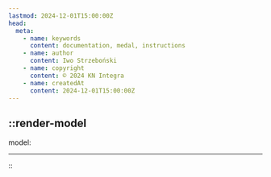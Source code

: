 ```yaml
---
lastmod: 2024-12-01T15:00:00Z
head:
  meta:
    - name: keywords
      content: documentation, medal, instructions
    - name: author
      content: Iwo Strzeboński
    - name: copyright
      content: © 2024 KN Integra
    - name: createdAt
      content: 2024-12-01T15:00:00Z
---
```


<!-- markdownlint-disable MD003 MD013 -->
::render-model
---

model: 

---
::
<!-- markdownlint-enable MD003 MD013 -->
